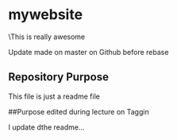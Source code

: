 # mywebsite
\This is really awesome


Update made on master on Github before rebase

## Repository Purpose
This file is just a readme file

##Purpose
edited during lecture on Taggin

I update dthe readme...
